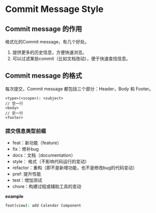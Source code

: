 # Commit Message Style

## Commit message 的作用

格式化的Commit message，有几个好处。

1. 提供更多的历史信息，方便快速浏览。
2. 可以过滤某些commit（比如文档改动），便于快速查找信息。

## Commit message 的格式

每次提交，Commit message 都包括三个部分：Header，Body 和 Footer。

```
<type>(<scope>): <subject>
// 空一行
<body>
// 空一行
<footer>
```

### 提交信息类型前缀

- feat：新功能（feature）
- fix：修补bug
- docs：文档（documentation）
- style： 格式（不影响代码运行的变动）
- refactor：重构（即不是新增功能，也不是修改bug的代码变动）
- pref: 提升性能
- test：增加测试
- chore：构建过程或辅助工具的变动

**example**

```bash
feat(view): add Calendar Component
```

